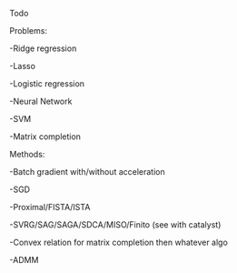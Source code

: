 Todo

Problems:

-Ridge regression

-Lasso

-Logistic regression

-Neural Network

-SVM

-Matrix completion

Methods:

-Batch gradient with/without acceleration

-SGD

-Proximal/FISTA/ISTA

-SVRG/SAG/SAGA/SDCA/MISO/Finito
(see with catalyst)

-Convex relation for matrix completion then whatever algo

-ADMM
